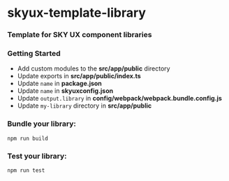 # skyux-template-library

### Template for SKY UX component libraries

### Getting Started
- Add custom modules to the **src/app/public** directory
- Update exports in **src/app/public/index.ts**
- Update `name` in **package.json**
- Update `name` in **skyuxconfig.json**
- Update `output.library` in **config/webpack/webpack.bundle.config.js**
- Update `my-library` directory in **src/app/public**

### Bundle your library:

```
npm run build
```

### Test your library:

```
npm run test
```
